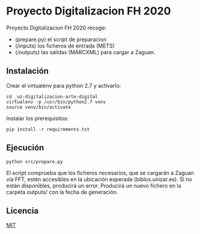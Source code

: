 # Proyecto Digitalizacion FH 2020

Proyecto Digitalizacion FH 2020 recoge:
- (prepare.py) el script de preparacion 
- (/inputs) los ficheros de entrada (METS) 
- (/outputs) las salidas (MARCXML) para cargar a Zaguan.

## Instalación

Crear el virtualenv para python 2.7 y activarlo:

```
cd _uz-digitalizacion-arte-digital
virtualenv -p /usr/bin/python2.7 venv
source venv/bin/activate
```

Instalar los prerequisitos:
```
pip install -r requirements.txt
```

## Ejecución

```
python src/prepare.py
```
El script comprueba que los ficheros necesarios, que se cargarán a Zaguan vía FFT, estén accesibles en la ubicación esperada (biblos.unizar.es). Si no están disponibles, producirá un error.
Producirá un nuevo fichero en la carpeta outputs/ con la fecha de generación.

## Licencia
[MIT](https://choosealicense.com/licenses/mit/)

